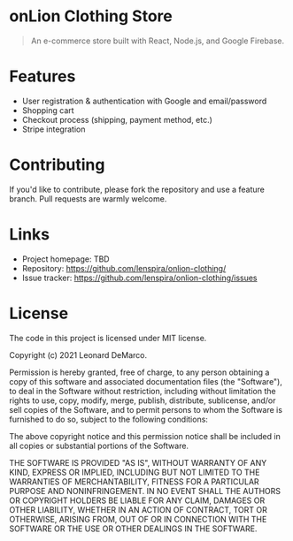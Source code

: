 # onLion Clothing Store
> An e-commerce store built with React, Node.js, and Google Firebase.

# Features
* User registration & authentication with Google and email/password
* Shopping cart
* Checkout process (shipping, payment method, etc.)
* Stripe integration

# Contributing
If you'd like to contribute, please fork the repository and use a feature branch. Pull requests are warmly welcome.

# Links
* Project homepage: TBD
* Repository: https://github.com/lenspira/onlion-clothing/
* Issue tracker: https://github.com/lenspira/onlion-clothing/issues

# License
The code in this project is licensed under MIT license.

Copyright (c) 2021 Leonard DeMarco.

Permission is hereby granted, free of charge, to any person obtaining a copy of this software and associated documentation files (the "Software"), to deal in the Software without restriction, including without limitation the rights to use, copy, modify, merge, publish, distribute, sublicense, and/or sell copies of the Software, and to permit persons to whom the Software is furnished to do so, subject to the following conditions:

The above copyright notice and this permission notice shall be included in all copies or substantial portions of the Software.

THE SOFTWARE IS PROVIDED "AS IS", WITHOUT WARRANTY OF ANY KIND, EXPRESS OR IMPLIED, INCLUDING BUT NOT LIMITED TO THE WARRANTIES OF MERCHANTABILITY, FITNESS FOR A PARTICULAR PURPOSE AND NONINFRINGEMENT. IN NO EVENT SHALL THE AUTHORS OR COPYRIGHT HOLDERS BE LIABLE FOR ANY CLAIM, DAMAGES OR OTHER LIABILITY, WHETHER IN AN ACTION OF CONTRACT, TORT OR OTHERWISE, ARISING FROM, OUT OF OR IN CONNECTION WITH THE SOFTWARE OR THE USE OR OTHER DEALINGS IN THE SOFTWARE.
